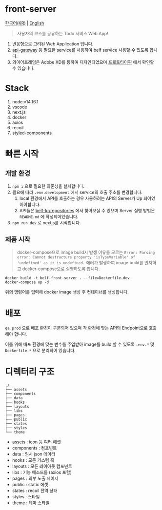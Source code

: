# front-server

[한국어(KR)](./README.md) | [English](./README.en-US.md)

> 사용자의 코스를 공유하는 Todo 서비스 Web App!

1. 반응형으로 고려된 Web Application 입니다.
1. [api-gateway](https://github.com/belf-kr/api-gateway) 등 필요한 service를 사용하여 belf service 사용할 수 있도록 합니다.
1. 와이어프레임은 Adobe XD를 통하여 디자인되었으며 [프로토타이핑](https://xd.adobe.com/view/ffec9bcc-87d9-4bc6-b873-721709411173-aabf) 에서 확인할 수 있습니다.

# Stack

1. node:v14.16.1
1. vscode
1. next.js
1. docker
1. axios
1. recoil
1. styled-components

# 빠른 시작

## 개발 환경

1. `npm i` 으로 필요한 의존성을 설치합니다.
1. 필요에 따라 `.env.development` 에서 service의 호출 주소를 변경합니다.
   1. local 환경에서 API를 호출하는 경우 사용하려는 API의 Server가 Up 되어있어야합니다.
   1. API들은 [belf-kr/repositories](https://github.com/orgs/belf-kr/repositories) 에서 찾아보실 수 있으며 Server 실행 방법은 `README.md` 에 작성되어있습니다.
1. `npm run dev` 로 nextjs를 시작합니다.

## 제품 시작

> docker-compose으로 image build시 발생 이유를 모르는 `Error: Parsing error: Cannot destructure property 'isTypeVariable' of 'undefined' as it is undefined.` 에러가 발생하여 image build를 먼저하고 docker-compose으로 실행하도록 합니다.

```shell
docker build -t belf-front-server . --file=Dockerfile.dev
docker-compose up -d
```

위의 명령어를 입력해 docker image 생성 후 컨테이너를 생성합니다.

# 배포

`qa`, `prod` 으로 배포 환경이 구분되어 있으며 각 환경에 맞는 API의 Endpoint으로 호출해야 합니다.

이를 위해 배포 환경에 맞는 변수를 주입받아 image를 build 할 수 있도록 `.env.*` 및 `Dockerfile.*` 으로 분리되어 있습니다.

# 디렉터리 구조

```text
./
├── assets
├── components
├── data
├── hooks
├── layouts
├── libs
├── pages
├── public
├── states
├── styles
└── theme
```

- assets : icon 등 여러 에셋
- components : 컴포넌트
- data : 임시 json 데이터
- hooks : 모든 커스텀 훅
- layouts : 모든 레이아웃 컴포넌트
- libs : 기능 메소드들 (axios 포함)
- pages : 외부 노출 페이지
- public : static 에셋
- states : recoil 전역 상태
- styles : 스타일
- theme : 테마 스타일
